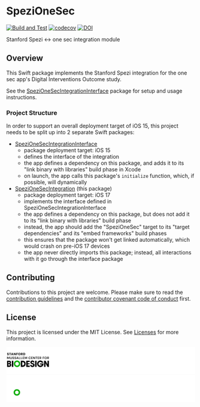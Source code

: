 <!--
                  
This source file is part of the SpeziOneSec open source project

SPDX-FileCopyrightText: 2025 Stanford University and the project authors (see CONTRIBUTORS.md)

SPDX-License-Identifier: MIT
             
-->

# SpeziOneSec

[![Build and Test](https://github.com/StanfordBDHG/OneSecStudySpeziIntegration/actions/workflows/build-and-test.yml/badge.svg)](https://github.com/StanfordBDHG/OneSecStudySpeziIntegration/actions/workflows/build-and-test.yml)
[![codecov](https://codecov.io/gh/StanfordBDHG/OneSecStudySpeziIntegration/branch/main/graph/badge.svg?token=X7BQYSUKOH)](https://codecov.io/gh/StanfordBDHG/OneSecStudySpeziIntegration)
[![DOI](https://zenodo.org/badge/573230182.svg)](https://zenodo.org/badge/latestdoi/573230182)
<!-- [![](https://img.shields.io/endpoint?url=https%3A%2F%2Fswiftpackageindex.com%2Fapi%2Fpackages%2FStanfordBDHG%2FOneSecStudySpeziIntegration%2Fbadge%3Ftype%3Dswift-versions)](https://swiftpackageindex.com/StanfordBDHG/OneSecStudySpeziIntegration)
[![](https://img.shields.io/endpoint?url=https%3A%2F%2Fswiftpackageindex.com%2Fapi%2Fpackages%2FStanfordBDHG%2FOneSecStudySpeziIntegration%2Fbadge%3Ftype%3Dplatforms)](https://swiftpackageindex.com/StanfordBDHG/OneSecStudySpeziIntegration) -->

Stanford Spezi ↔ one sec integration module


## Overview

This Swift package implements the Stanford Spezi integration for the one sec app's Digital Interventions Outcome study.

See the [SpeziOneSecIntegrationInterface](https://github.com/StanfordBDHG/OneSecStudySpeziIntegrationInterface) package for setup and usage instructions.


### Project Structure

In order to support an overall deployment target of iOS 15, this project needs to be split up into 2 separate Swift packages:
- [SpeziOneSecIntegrationInterface](https://github.com/StanfordBDHG/OneSecStudySpeziIntegrationInterface)
    - package deployment target: iOS 15
    - defines the interface of the integration
    - the app defines a dependency on this package, and adds it to its "link binary with libraries" build phase in Xcode
    - on launch, the app calls this package's `initialize` function, which, if possible, will dynamically
- [SpeziOneSecIntegration](https://github.com/StanfordBDHG/OneSecStudySpeziIntegration) (this package)
    - package deployment target: iOS 17
    - implements the interface defined in SpeziOneSecIntegrationInterface
    - the app defines a dependency on this package, but does not add it to its "link binary with libraries" build phase
    - instead, the app should add the "SpeziOneSec" target to its "target dependencies" and its "embed frameworks" build phases
    - this ensures that the package won't get linked automatically, which would crash on pre-iOS 17 devices
    - the app never directly imports this package; instead, all interactions with it go through the interface package


## Contributing

Contributions to this project are welcome. Please make sure to read the [contribution guidelines](https://github.com/StanfordBDHG/.github/blob/main/CONTRIBUTING.md) and the [contributor covenant code of conduct](https://github.com/StanfordBDHG/.github/blob/main/CODE_OF_CONDUCT.md) first.


## License

This project is licensed under the MIT License. See [Licenses](https://github.com/StanfordBDHG/OneSecStudySpeziIntegration/tree/main/LICENSES) for more information.

![Spezi Footer](https://raw.githubusercontent.com/StanfordSpezi/.github/main/assets/FooterLight.png#gh-light-mode-only)
![Spezi Footer](https://raw.githubusercontent.com/StanfordSpezi/.github/main/assets/FooterDark.png#gh-dark-mode-only)
